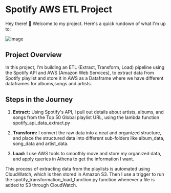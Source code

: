 # Spotify AWS ETL Project

Hey there! 👋 Welcome to my project. Here's a quick rundown of what I'm up to:

![image](https://github.com/ishaanrathodd/spotify-end-to-end-data-engineering-project/assets/90642857/d3534425-04e2-4839-9b71-065e73de5f5b)


## Project Overview

In this project, I'm building an ETL (Extract, Transform, Load) pipeline using the Spotify API and AWS (Amazon Web Services), to extract data from Spotify playlist and store it in AWS as a Dataframe where we have different dataframes for albums,songs and artists.

## Steps in the Journey

1. **Extract:** Using Spotify's API, I pull out details about artists, albums, and songs from the Top 50 Global playlist URL, using the lambda function spotify_api_data_extract.py

2. **Transform:** I convert the raw data into a neat and organized structure, and place the structured data into different sub-folders like album_data, song_data and artist_data.

3. **Load:** I use AWS tools to smoothly move and store my organized data, and apply queries in Athena to get the information I want.
   

This process of extracting data from the playlists is automated using CloudWatch, which is then stored in Amazon S3. Then I use a trigger to run the spotify_transformation_load_function.py function whenever a file is added to S3 through CloudWatch.
